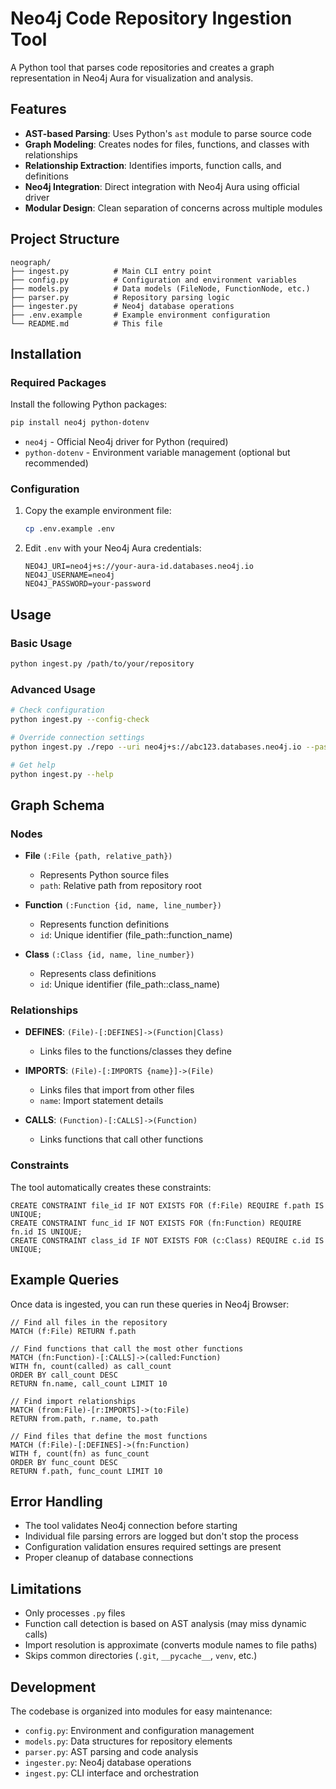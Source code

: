 # Neo4j Code Repository Ingestion Tool

A Python tool that parses code repositories and creates a graph representation in Neo4j Aura for visualization and analysis.

## Features

- **AST-based Parsing**: Uses Python's `ast` module to parse source code
- **Graph Modeling**: Creates nodes for files, functions, and classes with relationships
- **Relationship Extraction**: Identifies imports, function calls, and definitions
- **Neo4j Integration**: Direct integration with Neo4j Aura using official driver
- **Modular Design**: Clean separation of concerns across multiple modules

## Project Structure

```
neograph/
├── ingest.py          # Main CLI entry point
├── config.py          # Configuration and environment variables
├── models.py          # Data models (FileNode, FunctionNode, etc.)
├── parser.py          # Repository parsing logic
├── ingester.py        # Neo4j database operations
├── .env.example       # Example environment configuration
└── README.md          # This file
```

## Installation

### Required Packages

Install the following Python packages:

```bash
pip install neo4j python-dotenv
```

- `neo4j` - Official Neo4j driver for Python (required)
- `python-dotenv` - Environment variable management (optional but recommended)

### Configuration

1. Copy the example environment file:
   ```bash
   cp .env.example .env
   ```

2. Edit `.env` with your Neo4j Aura credentials:
   ```env
   NEO4J_URI=neo4j+s://your-aura-id.databases.neo4j.io
   NEO4J_USERNAME=neo4j
   NEO4J_PASSWORD=your-password
   ```

## Usage

### Basic Usage

```bash
python ingest.py /path/to/your/repository
```

### Advanced Usage

```bash
# Check configuration
python ingest.py --config-check

# Override connection settings
python ingest.py ./repo --uri neo4j+s://abc123.databases.neo4j.io --password mypassword

# Get help
python ingest.py --help
```

## Graph Schema

### Nodes

- **File** `(:File {path, relative_path})`
  - Represents Python source files
  - `path`: Relative path from repository root

- **Function** `(:Function {id, name, line_number})`
  - Represents function definitions
  - `id`: Unique identifier (file_path::function_name)

- **Class** `(:Class {id, name, line_number})`
  - Represents class definitions
  - `id`: Unique identifier (file_path::class_name)

### Relationships

- **DEFINES**: `(File)-[:DEFINES]->(Function|Class)`
  - Links files to the functions/classes they define

- **IMPORTS**: `(File)-[:IMPORTS {name}]->(File)`
  - Links files that import from other files
  - `name`: Import statement details

- **CALLS**: `(Function)-[:CALLS]->(Function)`
  - Links functions that call other functions

### Constraints

The tool automatically creates these constraints:

```cypher
CREATE CONSTRAINT file_id IF NOT EXISTS FOR (f:File) REQUIRE f.path IS UNIQUE;
CREATE CONSTRAINT func_id IF NOT EXISTS FOR (fn:Function) REQUIRE fn.id IS UNIQUE;
CREATE CONSTRAINT class_id IF NOT EXISTS FOR (c:Class) REQUIRE c.id IS UNIQUE;
```

## Example Queries

Once data is ingested, you can run these queries in Neo4j Browser:

```cypher
// Find all files in the repository
MATCH (f:File) RETURN f.path

// Find functions that call the most other functions
MATCH (fn:Function)-[:CALLS]->(called:Function)
WITH fn, count(called) as call_count
ORDER BY call_count DESC
RETURN fn.name, call_count LIMIT 10

// Find import relationships
MATCH (from:File)-[r:IMPORTS]->(to:File)
RETURN from.path, r.name, to.path

// Find files that define the most functions
MATCH (f:File)-[:DEFINES]->(fn:Function)
WITH f, count(fn) as func_count
ORDER BY func_count DESC
RETURN f.path, func_count LIMIT 10
```

## Error Handling

- The tool validates Neo4j connection before starting
- Individual file parsing errors are logged but don't stop the process
- Configuration validation ensures required settings are present
- Proper cleanup of database connections

## Limitations

- Only processes `.py` files
- Function call detection is based on AST analysis (may miss dynamic calls)
- Import resolution is approximate (converts module names to file paths)
- Skips common directories (`.git`, `__pycache__`, `venv`, etc.)

## Development

The codebase is organized into modules for easy maintenance:

- `config.py`: Environment and configuration management
- `models.py`: Data structures for repository elements
- `parser.py`: AST parsing and code analysis
- `ingester.py`: Neo4j database operations
- `ingest.py`: CLI interface and orchestration
